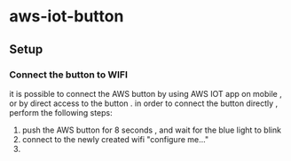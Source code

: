 # aws-iot-button

## Setup
### Connect the button to WIFI
it is possible to connect the AWS button by using AWS IOT app on mobile , or by direct access to the button . 
in order to connect the button directly , perform the following steps:
1. push the AWS button for 8 seconds , and wait for the blue light to blink
2. connect to the newly created wifi "configure me..."
3.
